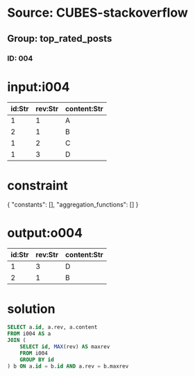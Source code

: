 # Source: CUBES-stackoverflow
## Group: top_rated_posts
### ID: 004

# input:i004

| id:Str | rev:Str | content:Str |
|---|---|---|
| 1 | 1 | A |
| 2 | 1 | B |
| 1 | 2 | C |
| 1 | 3 | D |

# constraint

{
  "constants": [],
  "aggregation_functions": []
}

# output:o004

| id:Str | rev:Str | content:Str |
|---|---|---|
| 1 | 3 | D |
| 2 | 1 | B |

# solution

```sql
SELECT a.id, a.rev, a.content
FROM i004 AS a
JOIN (
    SELECT id, MAX(rev) AS maxrev
    FROM i004
    GROUP BY id
) b ON a.id = b.id AND a.rev = b.maxrev

```
